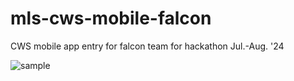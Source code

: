 # mls-cws-mobile-falcon
CWS mobile app entry for falcon team for hackathon Jul.-Aug. '24

![sample](https://picsum.photos/id/237/200/300)


